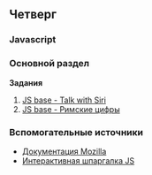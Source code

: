 ## Четверг


### Javascript

### Основной раздел


**Задания**
1. [JS base - Talk with Siri](../../../../js-base-siri)
2. [JS base - Римские цифры](../../../../js-base-roma-numberable)


### Вспомогательные источники

- [Документация Mozilla](https://developer.mozilla.org/ru/docs/Web/JavaScript)
- [Интерактивная шпаргалка JS](https://htmlcheatsheet.com/js)